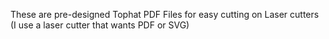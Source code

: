 These are pre-designed Tophat PDF Files for easy cutting on Laser cutters (I use a laser cutter that wants PDF or SVG)

